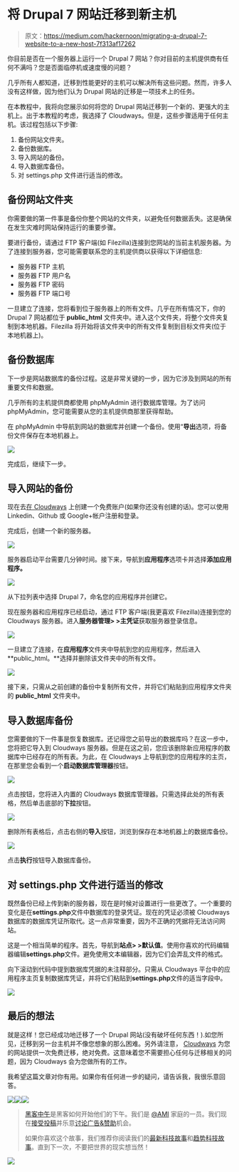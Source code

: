 # 将 Drupal 7 网站迁移到新主机

> 原文：<https://medium.com/hackernoon/migrating-a-drupal-7-website-to-a-new-host-7f313af17262>

你目前是否在一个服务器上运行一个 Drupal 7 网站？你对目前的主机提供商有任何不满吗？您是否面临停机或速度慢的问题？

几乎所有人都知道，迁移到性能更好的主机可以解决所有这些问题。然而，许多人没有这样做，因为他们认为 Drupal 网站的迁移是一项技术上的任务。

在本教程中，我将向您展示如何将您的 Drupal 网站迁移到一个新的、更强大的主机上。出于本教程的考虑，我选择了 Cloudways。但是，这些步骤适用于任何主机。该过程包括以下步骤:

1.  备份网站文件夹。
2.  备份数据库。
3.  导入网站的备份。
4.  导入数据库备份。
5.  对 settings.php 文件进行适当的修改。

## 备份网站文件夹

你需要做的第一件事是备份你整个网站的文件夹，以避免任何数据丢失。这是确保在发生灾难时网站保持运行的重要步骤。

要进行备份，请通过 FTP 客户端(如 Filezilla)连接到您网站的当前主机服务器。为了连接到服务器，您可能需要联系您的主机提供商以获得以下详细信息:

*   服务器 FTP 主机
*   服务器 FTP 用户名
*   服务器 FTP 密码
*   服务器 FTP 端口号

一旦建立了连接，您将看到位于服务器上的所有文件。几乎在所有情况下，你的 Drupal 7 网站都位于 **public_html** 文件夹中。进入这个文件夹，将整个文件夹复制到本地机器。Filezilla 将开始将该文件夹中的所有文件复制到目标文件夹(位于本地机器上)。

## 备份数据库

下一步是网站数据库的备份过程。这是非常关键的一步，因为它涉及到网站的所有重要文件和数据。

几乎所有的主机提供商都使用 phpMyAdmin 进行数据库管理。为了访问 phpMyAdmin，您可能需要从您的主机提供商那里获得帮助。

在 phpMyAdmin 中导航到网站的数据库并创建一个备份。使用“**导出**选项，将备份文件保存在本地机器上。

![](img/da8a184b109de4799cca04e4cbaca9e4.png)

完成后，继续下一步。

## 导入网站的备份

现在去[在 Cloudways](https://platform.cloudways.com/signup) 上创建一个免费账户(如果你还没有创建的话)。您可以使用 Linkedin、Github 或 Google+帐户注册和登录。

完成后，创建一个新的服务器。

![](img/95ab95ac4358d5e8fcf6e30ccc1e5ac8.png)

服务器启动平台需要几分钟时间。接下来，导航到**应用程序**选项卡并选择**添加应用程序。**

![](img/25fb79aca50158b3c00016d886d5242b.png)

从下拉列表中选择 Drupal 7，命名您的应用程序并创建它。

现在服务器和应用程序已经启动，通过 FTP 客户端(我更喜欢 Filezilla)连接到您的 Cloudways 服务器。进入**服务器管理> >主凭证**获取服务器登录信息。

![](img/e460a895c0f74f28677c48add6188f52.png)

一旦建立了连接，在**应用程序**文件夹中导航到您的应用程序，然后进入 **public_html。**选择并删除该文件夹中的所有文件。

![](img/7eb66a51b7c8fce74503aa7aa04384a8.png)

接下来，只需从之前创建的备份中复制所有文件，并将它们粘贴到应用程序文件夹的 **public_html** 文件夹中。

## 导入数据库备份

您需要做的下一件事是恢复数据库。还记得您之前导出的数据库吗？在这一步中，您将把它导入到 Cloudways 服务器。但是在这之前，您应该删除新应用程序的数据库中已经存在的所有表。为此，在 Cloudways 上导航到您的应用程序的主页，在那里您会看到一个**启动数据库管理器**按钮。

![](img/b605de79301c8dc270f268e9c4259612.png)

点击按钮，您将进入内置的 Cloudways 数据库管理器。只需选择此处的所有表格，然后单击底部的**下拉**按钮。

![](img/c6d17a084b3a9fef4404530034cb9889.png)

删除所有表格后，点击右侧的**导入**按钮，浏览到保存在本地机器上的数据库备份。

![](img/83f7ef6fe888a1fb1dd306cc4c22ed73.png)

点击**执行**按钮导入数据库备份。

## 对 settings.php 文件进行适当的修改

既然备份已经上传到新的服务器，现在是时候对设置进行一些更改了。一个重要的变化是在**settings.php**文件中数据库的登录凭证。现在的凭证必须被 Cloudways 数据库的数据库凭证所取代。这一点非常重要，因为不正确的凭据将无法访问网站。

这是一个相当简单的程序。首先，导航到**站点> >默认值**。使用你喜欢的代码编辑器编辑**settings.php**文件。避免使用文本编辑器，因为它们会弄乱文件的格式。

向下滚动到代码中提到数据库凭据的未注释部分。只需从 Cloudways 平台中的应用程序主页复制数据库凭证，并将它们粘贴到**settings.php**文件的适当字段中。

![](img/5d20c2c225367b81b0c9ded70ebe973f.png)

## 最后的想法

就是这样！您已经成功地迁移了一个 Drupal 网站(没有破坏任何东西！).如您所见，迁移到另一台主机并不像您想象的那么困难。另外请注意， [Cloudways](https://www.cloudways.com/en/drupal-cloud-hosting.php) 为您的网站提供一次免费迁移，绝对免费。这意味着您不需要担心任何与迁移相关的问题，因为 Cloudways 会为您做所有的工作。

我希望这篇文章对你有用。如果你有任何进一步的疑问，请告诉我，我很乐意回答。

[![](img/50ef4044ecd4e250b5d50f368b775d38.png)](http://bit.ly/HackernoonFB)[![](img/979d9a46439d5aebbdcdca574e21dc81.png)](https://goo.gl/k7XYbx)[![](img/2930ba6bd2c12218fdbbf7e02c8746ff.png)](https://goo.gl/4ofytp)

> [黑客中午](http://bit.ly/Hackernoon)是黑客如何开始他们的下午。我们是 [@AMI](http://bit.ly/atAMIatAMI) 家庭的一员。我们现在[接受投稿](http://bit.ly/hackernoonsubmission)并乐意[讨论广告&赞助](mailto:partners@amipublications.com)机会。
> 
> 如果你喜欢这个故事，我们推荐你阅读我们的[最新科技故事](http://bit.ly/hackernoonlatestt)和[趋势科技故事](https://hackernoon.com/trending)。直到下一次，不要把世界的现实想当然！

![](img/be0ca55ba73a573dce11effb2ee80d56.png)